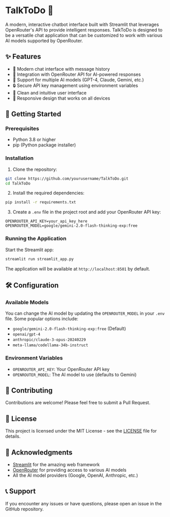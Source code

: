 # TalkToDo 🤖

A modern, interactive chatbot interface built with Streamlit that leverages OpenRouter's API to provide intelligent responses. TalkToDo is designed to be a versatile chat application that can be customized to work with various AI models supported by OpenRouter.

## ✨ Features

- 💬 Modern chat interface with message history
- 🤖 Integration with OpenRouter API for AI-powered responses
- 🔄 Support for multiple AI models (GPT-4, Claude, Gemini, etc.)
- 🔒 Secure API key management using environment variables
- 🎨 Clean and intuitive user interface
- 📱 Responsive design that works on all devices

## 🚀 Getting Started

### Prerequisites

- Python 3.8 or higher
- pip (Python package installer)

### Installation

1. Clone the repository:
```bash
git clone https://github.com/yourusername/TalkToDo.git
cd TalkToDo
```

2. Install the required dependencies:
```bash
pip install -r requirements.txt
```

3. Create a `.env` file in the project root and add your OpenRouter API key:
```env
OPENROUTER_API_KEY=your_api_key_here
OPENROUTER_MODEL=google/gemini-2.0-flash-thinking-exp:free
```

### Running the Application

Start the Streamlit app:
```bash
streamlit run streamlit_app.py
```

The application will be available at `http://localhost:8501` by default.

## 🛠️ Configuration

### Available Models

You can change the AI model by updating the `OPENROUTER_MODEL` in your `.env` file. Some popular options include:

- `google/gemini-2.0-flash-thinking-exp:free` (Default)
- `openai/gpt-4`
- `anthropic/claude-3-opus-20240229`
- `meta-llama/codellama-34b-instruct`

### Environment Variables

- `OPENROUTER_API_KEY`: Your OpenRouter API key
- `OPENROUTER_MODEL`: The AI model to use (defaults to Gemini)

## 🤝 Contributing

Contributions are welcome! Please feel free to submit a Pull Request.

## 📝 License

This project is licensed under the MIT License - see the [LICENSE](LICENSE) file for details.

## 🙏 Acknowledgments

- [Streamlit](https://streamlit.io/) for the amazing web framework
- [OpenRouter](https://openrouter.ai/) for providing access to various AI models
- All the AI model providers (Google, OpenAI, Anthropic, etc.)

## 📞 Support

If you encounter any issues or have questions, please open an issue in the GitHub repository.
